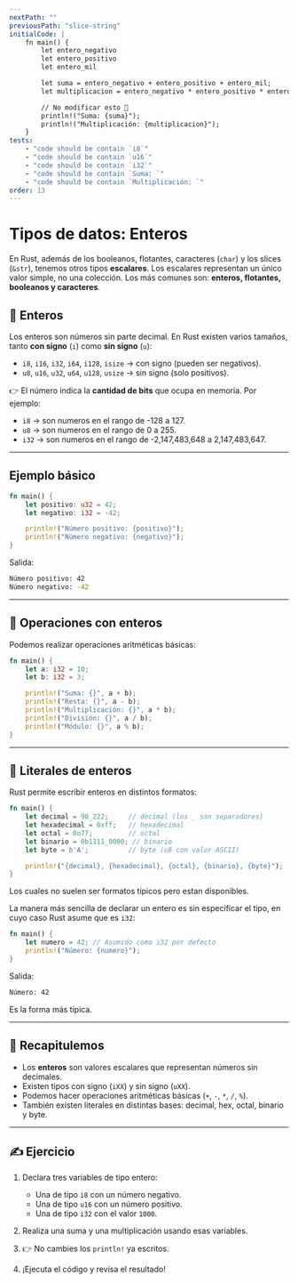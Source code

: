 ```yaml
---
nextPath: ""
previousPath: "slice-string"
initialCode: |
    fn main() {
        let entero_negativo
        let entero_positivo
        let entero_mil 

        let suma = entero_negativo + entero_positivo + entero_mil;
        let multiplicacion = entero_negativo * entero_positivo * entero_mil;

        // No modificar esto 👀
        println!("Suma: {suma}");
        println!("Multiplicación: {multiplicacion}");
    }
tests:
    - "code should be contain `i8`"
    - "code should be contain `u16`"
    - "code should be contain `i32`"
    - "code should be contain `Suma: `"
    - "code should be contain `Multiplicación: `"
order: 13
---
```


# Tipos de datos: Enteros

En Rust, además de los booleanos, flotantes, caracteres (`char`) y los slices (`&str`), tenemos otros tipos **escalares**.
Los escalares representan un único valor simple, no una colección.
Los más comunes son: **enteros, flotantes, booleanos y caracteres**.

## 🔹 Enteros

Los enteros son números sin parte decimal.
En Rust existen varios tamaños, tanto **con signo** (`i`) como **sin signo** (`u`):

* `i8`, `i16`, `i32`, `i64`, `i128`, `isize` → con signo (pueden ser negativos).
* `u8`, `u16`, `u32`, `u64`, `u128`, `usize` → sin signo (solo positivos).

👉 El número indica la **cantidad de bits** que ocupa en memoria.
Por ejemplo:

* `i8` → son numeros en el rango de -128 a 127.
* `u8` → son numeros en el rango de 0 a 255.
* `i32` → son numeros en el rango de -2,147,483,648 a 2,147,483,647.

---

## Ejemplo básico

```rust
fn main() {
    let positivo: u32 = 42;
    let negativo: i32 = -42;

    println!("Número positivo: {positivo}");
    println!("Número negativo: {negativo}");
}
```

Salida:

```sh [salida]
Número positivo: 42
Número negativo: -42
```

---

## 🔹 Operaciones con enteros

Podemos realizar operaciones aritméticas básicas:

```rust
fn main() {
    let a: i32 = 10;
    let b: i32 = 3;

    println!("Suma: {}", a + b);
    println!("Resta: {}", a - b);
    println!("Multiplicación: {}", a * b);
    println!("División: {}", a / b);
    println!("Módulo: {}", a % b);
}
```

---

## 🔹 Literales de enteros

Rust permite escribir enteros en distintos formatos:

```rust
fn main() {
    let decimal = 98_222;     // decimal (los _ son separadores)
    let hexadecimal = 0xff;   // hexadecimal
    let octal = 0o77;         // octal
    let binario = 0b1111_0000; // binario
    let byte = b'A';          // byte (u8 con valor ASCII)

    println!("{decimal}, {hexadecimal}, {octal}, {binario}, {byte}");
}
```

Los cuales no suelen ser formatos tipicos pero estan disponibles.

La manera más sencilla de declarar un entero es sin especificar el tipo, en cuyo caso Rust asume que es `i32`:

```rust
fn main() {
    let numero = 42; // Asumido como i32 por defecto
    println!("Número: {numero}");
}
```

Salida:

```sh [salida]
Número: 42
```

Es la forma más típica.

---

## 🔹 Recapitulemos

* Los **enteros** son valores escalares que representan números sin decimales.
* Existen tipos con signo (`iXX`) y sin signo (`uXX`).
* Podemos hacer operaciones aritméticas básicas (`+`, `-`, `*`, `/`, `%`).
* También existen literales en distintas bases: decimal, hex, octal, binario y byte.

---

## ✍️ Ejercicio

1. Declara tres variables de tipo entero:

   * Una de tipo `i8` con un número negativo.
   * Una de tipo `u16` con un número positivo.
   * Una de tipo `i32` con el valor `1000`.
2. Realiza una suma y una multiplicación usando esas variables.
3. 👉 No cambies los `println!` ya escritos.
4. ¡Ejecuta el código y revisa el resultado!

